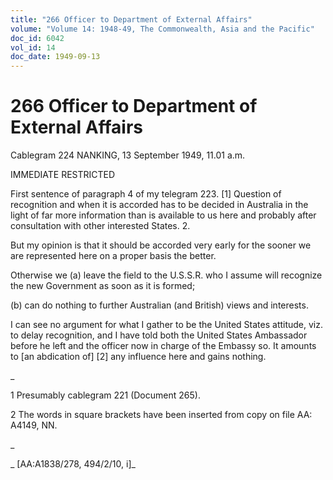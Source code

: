 ```yaml
---
title: "266 Officer to Department of External Affairs"
volume: "Volume 14: 1948-49, The Commonwealth, Asia and the Pacific"
doc_id: 6042
vol_id: 14
doc_date: 1949-09-13
---
```


# 266 Officer to Department of External Affairs

Cablegram 224 NANKING, 13 September 1949, 11.01 a.m.

IMMEDIATE RESTRICTED

First sentence of paragraph 4 of my telegram 223. [1] Question of recognition and when it is accorded has to be decided in Australia in the light of far more information than is available to us here and probably after consultation with other interested States. 2.

But my opinion is that it should be accorded very early for the sooner we are represented here on a proper basis the better.

Otherwise we (a) leave the field to the U.S.S.R. who I assume will recognize the new Government as soon as it is formed;

(b) can do nothing to further Australian (and British) views and interests.

I can see no argument for what I gather to be the United States attitude, viz. to delay recognition, and I have told both the United States Ambassador before he left and the officer now in charge of the Embassy so. It amounts to [an abdication of] [2] any influence here and gains nothing.

_

1 Presumably cablegram 221 (Document 265).

2 The words in square brackets have been inserted from copy on file AA: A4149, NN.

_

_ [AA:A1838/278, 494/2/10, i]_
